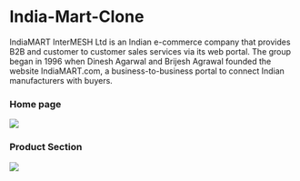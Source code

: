 # India-Mart-Clone
IndiaMART InterMESH Ltd is an Indian e-commerce company that provides B2B and customer to customer sales services via its web portal. The group began in 1996 when Dinesh Agarwal and Brijesh Agrawal founded the website IndiaMART.com, a business-to-business portal to connect Indian manufacturers with buyers.
<h3>Home page</h3>
<img src="https://i.ibb.co/1bk5k1x/Whats-App-Image-2023-04-04-at-17-17-13.jpg"/>
<h3>Product Section</h3>
<img src="https://i.ibb.co/zHr9RDq/Whats-App-Image-2023-04-04-at-17-25-47.jpg"/>
